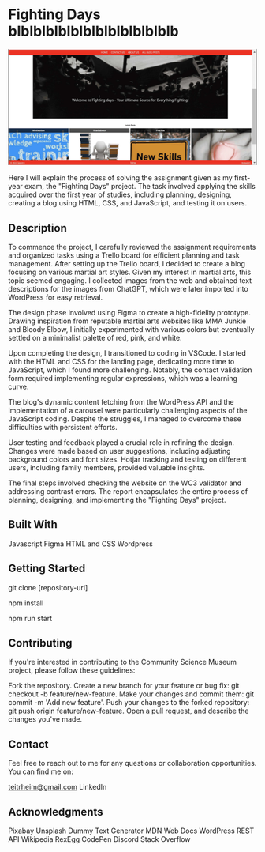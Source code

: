 # Fighting Days blblblblblblblblblblblblblb

![image](/images/5.fighting%20days%20landing%20page_1_11zon.png)

Here I will explain the process of solving the assignment given as my first-year exam, the "Fighting Days" project. The task involved applying the skills acquired over the first year of studies, including planning, designing, creating a blog using HTML, CSS, and JavaScript, and testing it on users.

## Description

To commence the project, I carefully reviewed the assignment requirements and organized tasks using a Trello board for efficient planning and task management.
After setting up the Trello board, I decided to create a blog focusing on various martial art styles. Given my interest in martial arts, this topic seemed engaging. I collected images from the web and obtained text descriptions for the images from ChatGPT, which were later imported into WordPress for easy retrieval.

The design phase involved using Figma to create a high-fidelity prototype. Drawing inspiration from reputable martial arts websites like MMA Junkie and Bloody Elbow, I initially experimented with various colors but eventually settled on a minimalist palette of red, pink, and white.

Upon completing the design, I transitioned to coding in VSCode. I started with the HTML and CSS for the landing page, dedicating more time to JavaScript, which I found more challenging. Notably, the contact validation form required implementing regular expressions, which was a learning curve.

The blog's dynamic content fetching from the WordPress API and the implementation of a carousel were particularly challenging aspects of the JavaScript coding. Despite the struggles, I managed to overcome these difficulties with persistent efforts.

User testing and feedback played a crucial role in refining the design. Changes were made based on user suggestions, including adjusting background colors and font sizes. Hotjar tracking and testing on different users, including family members, provided valuable insights.

The final steps involved checking the website on the WC3 validator and addressing contrast errors. The report encapsulates the entire process of planning, designing, and implementing the "Fighting Days" project.

## Built With

Javascript
Figma
HTML and CSS
Wordpress

## Getting Started

git clone [repository-url]

npm install

npm run start

## Contributing

If you're interested in contributing to the Community Science Museum project, please follow these guidelines:

Fork the repository.
Create a new branch for your feature or bug fix: git checkout -b feature/new-feature.
Make your changes and commit them: git commit -m 'Add new feature'.
Push your changes to the forked repository: git push origin feature/new-feature.
Open a pull request, and describe the changes you've made.

## Contact

Feel free to reach out to me for any questions or collaboration opportunities. You can find me on:

teitrheim@gmail.com
LinkedIn

## Acknowledgments

Pixabay
Unsplash
Dummy Text Generator
MDN Web Docs
WordPress REST API
Wikipedia
RexEgg
CodePen
Discord
Stack Overflow
